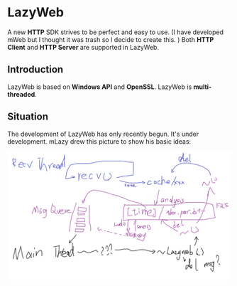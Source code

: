 # LazyWeb
A new **HTTP** SDK strives to be perfect and easy to use. (I have developed mWeb but I thought it was trash so I decide to create this. ) Both **HTTP Client** and **HTTP Server** are supported in LazyWeb.

## Introduction
LazyWeb is based on **Windows API** and **OpenSSL**. LazyWeb is **multi-threaded**.

## Situation
The development of LazyWeb has only recently begun. It's under development. mLazy drew this picture to show his basic ideas:

![basic idea](basic_idea.png)
